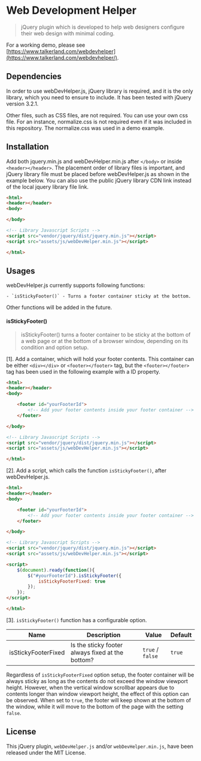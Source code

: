 # Web Development Helper
>jQuery plugin which is developed to help web designers configure their web design with minimal coding.

For a working demo, please see [https://www.talkerland.com/webdevhelper](https://www.talkerland.com/webdevhelper/).

## Dependencies
In order to use webDevHelper.js, jQuery library is required, and it is the only library, which you need to ensure to include. It has been tested with jQuery version 3.2.1.

Other files, such as CSS files, are not required. You can use your own css file. For an instance, normalize.css is not required even if it was included in this repository. The normalize.css was used in a demo example.

## Installation
Add both jquery.min.js and webDevHelper.min.js after `</body>` or inside `<header></header>`. The placement order of library files is important, and jQuery library file must be placed before webDevHelper.js as shown in the example below. You can also use the public jQuery library CDN link instead of the local jquery library file link.

```html
<html>
<header></header>
<body>

</body>

<!-- Library Javascript Scripts -->
<script src="vendor/jquery/dist/jquery.min.js"></script>
<script src="assets/js/webDevHelper.min.js"></script>

</html>
```

## Usages
webDevHelper.js currently supports following functions:

    - `isStickyFooter()` - Turns a footer container sticky at the bottom.

Other functions will be added in the future.

#### isStickyFooter()
> isStickyFooter() turns a footer container to be sticky at the bottom of a web page or at the bottom of a browser window, depending on its condition and option setup.

[1]. Add a container, which will hold your footer contents. This container can be either `<div></div>` or `<footer></footer>` tag, but the `<footer></footer>` tag has been used in the following example with a ID property.

```html
<html>
<header></header>
<body>

    <footer id="yourFooterId">
        <!-- Add your footer contents inside your footer container -->
    </footer>

</body>

<!-- Library Javascript Scripts -->
<script src="vendor/jquery/dist/jquery.min.js"></script>
<script src="assets/js/webDevHelper.min.js"></script>

</html>
```

[2]. Add a script, which calls the function `isStickyFooter()`, after webDevHelper.js.

```html
<html>
<header></header>
<body>

    <footer id="yourFooterId">
        <!-- Add your footer contents inside your footer container -->
    </footer>

</body>

<!-- Library Javascript Scripts -->
<script src="vendor/jquery/dist/jquery.min.js"></script>
<script src="assets/js/webDevHelper.min.js"></script>

<script>
    $(document).ready(function(){
        $("#yourFooterId").isStickyFooter({
            isStickyFooterFixed: true
        });
    });
</script>

</html>
```

[3]. `isStickyFooter()` function has a configurable option.

| Name                | Description                                      | Value            | Default |
| ------------------- | ------------------------------------------------ | ---------------- | ------- |
| isStickyFooterFixed | Is the sticky footer always fixed at the bottom? | `true` / `false` | `true`  |

Regardless of `isStickyFooterFixed` option setup, the footer container will be always sticky as long as the contents do not exceed the window viewport height. However, when the vertical window scrollbar appears due to contents longer than window viewport height, the effect of this option can be observed. When set to `true`, the footer will keep shown at the bottom of the window, while it will move to the bottom of the page with the setting `false`.

## License

This jQuery plugin, `webDevHelper.js` and/or `webDevHelper.min.js`, have been released under the MIT License.
